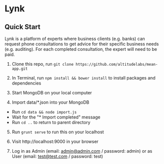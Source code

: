 # Lynk

## Quick Start
Lynk is a platform of experts where business clients (e.g. banks) can request phone consultations to get advice for their specific business needs (e.g. auditing). For each completed consultation, the expert will need to be paid.

1. Clone this repo, run `git clone https://github.com/altitudelabs/mean-app.git`

2. In Terminal, run `npm install && bower install` to install packages and dependencies

3. Start MongoDB on your local computer

4. Import data/*.json into your MongoDB
  - Run `cd data && node import.js`
  - Wait for the "* Import completed" message
  - Run `cd ..` to return to parent directory

5. Run `grunt serve` to run this on your localhost

6. Visit http://localhost:9000 in your browser

7. Log in as Admin (email: admin@admin.com / password: admin) or as User (email: test@test.com / password: test)

